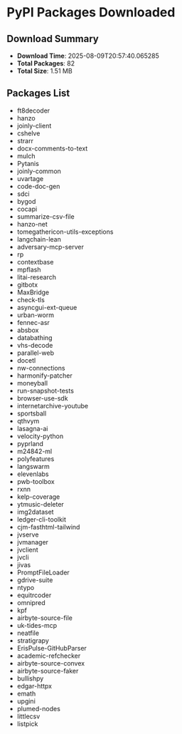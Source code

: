 # PyPI Packages Downloaded

## Download Summary
- **Download Time**: 2025-08-09T20:57:40.065285
- **Total Packages**: 82
- **Total Size**: 1.51 MB

## Packages List
- ft8decoder
- hanzo
- joinly-client
- cshelve
- strarr
- docx-comments-to-text
- mulch
- Pytanis
- joinly-common
- uvartage
- code-doc-gen
- sdci
- bygod
- cocapi
- summarize-csv-file
- hanzo-net
- tomegathericon-utils-exceptions
- langchain-lean
- adversary-mcp-server
- rp
- contextbase
- mpflash
- litai-research
- gitbotx
- MaxBridge
- check-tls
- asyncgui-ext-queue
- urban-worm
- fennec-asr
- absbox
- databathing
- vhs-decode
- parallel-web
- docetl
- nw-connections
- harmonify-patcher
- moneyball
- run-snapshot-tests
- browser-use-sdk
- internetarchive-youtube
- sportsball
- qthvym
- lasagna-ai
- velocity-python
- pyprland
- m24842-ml
- polyfeatures
- langswarm
- elevenlabs
- pwb-toolbox
- rxnn
- kelp-coverage
- ytmusic-deleter
- img2dataset
- ledger-cli-toolkit
- cjm-fasthtml-tailwind
- jvserve
- jvmanager
- jvclient
- jvcli
- jivas
- PromptFileLoader
- gdrive-suite
- ntypo
- equitrcoder
- omnipred
- kpf
- airbyte-source-file
- uk-tides-mcp
- neatfile
- stratigrapy
- ErisPulse-GitHubParser
- academic-refchecker
- airbyte-source-convex
- airbyte-source-faker
- bullishpy
- edgar-httpx
- emath
- upgini
- plumed-nodes
- littlecsv
- listpick
